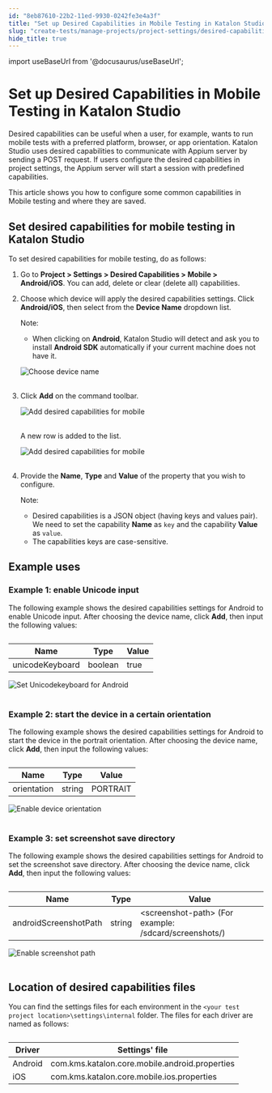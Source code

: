 ```yaml
---
id: "8eb87610-22b2-11ed-9930-0242fe3e4a3f"
title: "Set up Desired Capabilities in Mobile Testing in Katalon Studio"
slug: "create-tests/manage-projects/project-settings/desired-capabilities/set-up-desired-capabilities-in-mobile-testing-in-katalon-studio"
hide_title: true
---
```

import useBaseUrl from '@docusaurus/useBaseUrl';


# <a id="id" class="anchor_top_offset"/><a id="ariaid-title1" class="anchor_top_offset"/>Set up Desired Capabilities in Mobile Testing in <span xmlns="http://www.w3.org/1999/xhtml" className="ph">Katalon Studio</span> 

<p xmlns="http://www.w3.org/1999/xhtml" className="p">Desired capabilities can be useful when a user, for example,   wants to run mobile tests with a preferred platform, browser, or   app orientation. Katalon Studio uses desired capabilities to   communicate with Appium server by sending a POST request. If users   configure the desired capabilities in project settings, the Appium   server will start a session with predefined capabilities.</p> 
<p xmlns="http://www.w3.org/1999/xhtml" className="p">This article shows you how to configure some common capabilities   in Mobile testing and where they are saved.</p> 

## <a id="id_1" class="anchor_top_offset"/>Set desired capabilities for mobile testing in Katalon Studio

<p xmlns="http://www.w3.org/1999/xhtml" className="p">To set desired capabilities for mobile testing, do as follows:</p> 
<ol xmlns="http://www.w3.org/1999/xhtml" className="ol"><li className="li">     <p className="p">Go to <strong className="ph b">Project &gt; Settings &gt; Desired Capabilities &gt; Mobile &gt; Android/iOS</strong>. You can add, delete or clear (delete all) capabilities.</p>   </li><li className="li">     <p className="p">Choose which device will apply the desired capabilities settings. Click <strong className="ph b">Android/iOS</strong>, then select from the <strong className="ph b">Device Name</strong> dropdown list.</p>     <div className="note note note_note"><span className="note__title">Note:</span>        <ul className="ul"><li className="li">           <p className="p">When clicking on <strong className="ph b">Android</strong>, Katalon Studio will detect and ask you to install <strong className="ph b">Android SDK</strong> automatically if your current machine does not have it.</p>         </li></ul>     </div>     <p className="p"> <img className="image" src={useBaseUrl("https://github.com/katalon-studio/docs-images/raw/master/katalon-studio/docs/introduction-to-desired-capabilities/image2016-11-1-133A593A38.png")} alt="Choose device name" /><br /><br />     </p>   </li><li className="li">     <p className="p">Click <strong className="ph b">Add</strong> on the command toolbar.</p>     <p className="p"> <img className="image" src={useBaseUrl("https://github.com/katalon-studio/docs-images/raw/master/katalon-studio/tutorials/desired_capabilities_in_katalon/Design-Capabilities-for-Mobile-in-Katalon-Studio-3.png")} alt="Add desired capabilities for mobile" /><br /><br />     </p>     <p className="p">A new row is added to the list.</p>     <p className="p"> <img className="image" src={useBaseUrl("https://github.com/katalon-studio/docs-images/raw/master/katalon-studio/tutorials/desired_capabilities_in_katalon/Design-Capabilities-for-Mobile-in-Katalon-Studio-4.png")} alt="Add desired capabilities for mobile" /><br /><br />     </p>   </li><li className="li">     <p className="p">Provide the <strong className="ph b">Name</strong>, <strong className="ph b">Type</strong> and <strong className="ph b">Value</strong> of the property that you wish to configure.</p>     <div className="note note note_note"><span className="note__title">Note:</span>        <ul className="ul"><li className="li">Desired capabilities is a JSON object (having keys and values pair). We need to set the capability <strong className="ph b">Name</strong> as <code className="ph codeph">key</code> and the capability <strong className="ph b">Value</strong> as <code className="ph codeph">value</code>.</li><li className="li">The capabilities keys are case-sensitive.</li></ul>     </div>   </li></ol> 
    

## <a id="id_2" class="anchor_top_offset"/>Example uses

    
              

### <a id="id_3" class="anchor_top_offset"/>Example 1: enable Unicode input

<p xmlns="http://www.w3.org/1999/xhtml" className="p">The following example shows the desired capabilities settings for Android to enable Unicode input. After choosing the device name, click <strong className="ph b">Add</strong>, then input the following values:</p> 
<table xmlns="http://www.w3.org/1999/xhtml" className="table anchor_top_offset" id="id_3__44670853-6f3d-4e65-96d4-fd35ba69d111"><caption /><thead className="thead"><tr className><th className="entry anchor_top_offset" id="id_3__44670853-6f3d-4e65-96d4-fd35ba69d111__entry__1">Name</th><th className="entry anchor_top_offset" id="id_3__44670853-6f3d-4e65-96d4-fd35ba69d111__entry__2">Type</th><th className="entry anchor_top_offset" id="id_3__44670853-6f3d-4e65-96d4-fd35ba69d111__entry__3">Value</th></tr></thead><tbody className="tbody"><tr className><td className="entry" headers="id_3__44670853-6f3d-4e65-96d4-fd35ba69d111__entry__1 id_3__44670853-6f3d-4e65-96d4-fd35ba69d111__entry__2 id_3__44670853-6f3d-4e65-96d4-fd35ba69d111__entry__3 ">unicodeKeyboard</td><td className="entry" headers="id_3__44670853-6f3d-4e65-96d4-fd35ba69d111__entry__1 id_3__44670853-6f3d-4e65-96d4-fd35ba69d111__entry__2 id_3__44670853-6f3d-4e65-96d4-fd35ba69d111__entry__3 ">boolean</td><td className="entry" headers="id_3__44670853-6f3d-4e65-96d4-fd35ba69d111__entry__1 id_3__44670853-6f3d-4e65-96d4-fd35ba69d111__entry__2 id_3__44670853-6f3d-4e65-96d4-fd35ba69d111__entry__3 ">true</td></tr></tbody></table> 
<p xmlns="http://www.w3.org/1999/xhtml" className="p"> <img className="image" src={useBaseUrl("https://github.com/katalon-studio/docs-images/raw/master/katalon-studio/tutorials/desired_capabilities_in_katalon/Design-Capabilities-for-Mobile-in-Katalon-Studio-5.png")} alt="Set Unicodekeyboard for Android" /><br /><br /> </p> 

### <a id="id_4" class="anchor_top_offset"/>Example 2: start the device in a certain orientation

<p xmlns="http://www.w3.org/1999/xhtml" className="p">The following example shows the desired capabilities settings for Android to start the device in the portrait orientation. After choosing the device name, click <strong className="ph b">Add</strong>, then input the following values:</p> 
<table xmlns="http://www.w3.org/1999/xhtml" className="table anchor_top_offset" id="id_4__0709b607-50b6-477d-9e49-ea93d429f2ff"><caption /><thead className="thead"><tr className><th className="entry anchor_top_offset" id="id_4__0709b607-50b6-477d-9e49-ea93d429f2ff__entry__1">Name</th><th className="entry anchor_top_offset" id="id_4__0709b607-50b6-477d-9e49-ea93d429f2ff__entry__2">Type</th><th className="entry anchor_top_offset" id="id_4__0709b607-50b6-477d-9e49-ea93d429f2ff__entry__3">Value</th></tr></thead><tbody className="tbody"><tr className><td className="entry" headers="id_4__0709b607-50b6-477d-9e49-ea93d429f2ff__entry__1 id_4__0709b607-50b6-477d-9e49-ea93d429f2ff__entry__2 id_4__0709b607-50b6-477d-9e49-ea93d429f2ff__entry__3 ">orientation</td><td className="entry" headers="id_4__0709b607-50b6-477d-9e49-ea93d429f2ff__entry__1 id_4__0709b607-50b6-477d-9e49-ea93d429f2ff__entry__2 id_4__0709b607-50b6-477d-9e49-ea93d429f2ff__entry__3 ">string</td><td className="entry" headers="id_4__0709b607-50b6-477d-9e49-ea93d429f2ff__entry__1 id_4__0709b607-50b6-477d-9e49-ea93d429f2ff__entry__2 id_4__0709b607-50b6-477d-9e49-ea93d429f2ff__entry__3 ">PORTRAIT</td></tr></tbody></table> 
<p xmlns="http://www.w3.org/1999/xhtml" className="p"> <img className="image" src={useBaseUrl("https://github.com/katalon-studio/docs-images/raw/master/katalon-studio/tutorials/desired_capabilities_in_katalon/Design-Capabilities-for-Mobile-in-Katalon-Studio-6.png")} alt="Enable device orientation" /><br /><br /> </p> 

### <a id="id_5" class="anchor_top_offset"/>Example 3: set screenshot save directory

<p xmlns="http://www.w3.org/1999/xhtml" className="p">The following example shows the desired capabilities settings for Android to set the screenshot save directory. After choosing the device name, click <strong className="ph b">Add</strong>, then input the following values:</p> 
<table xmlns="http://www.w3.org/1999/xhtml" className="table anchor_top_offset" id="id_5__4de69094-614f-405a-a5dd-f6e60b1f3366"><caption /><thead className="thead"><tr className><th className="entry anchor_top_offset" id="id_5__4de69094-614f-405a-a5dd-f6e60b1f3366__entry__1">Name</th><th className="entry anchor_top_offset" id="id_5__4de69094-614f-405a-a5dd-f6e60b1f3366__entry__2">Type</th><th className="entry anchor_top_offset" id="id_5__4de69094-614f-405a-a5dd-f6e60b1f3366__entry__3">Value</th></tr></thead><tbody className="tbody"><tr className><td className="entry" headers="id_5__4de69094-614f-405a-a5dd-f6e60b1f3366__entry__1 id_5__4de69094-614f-405a-a5dd-f6e60b1f3366__entry__2 id_5__4de69094-614f-405a-a5dd-f6e60b1f3366__entry__3 ">androidScreenshotPath</td><td className="entry" headers="id_5__4de69094-614f-405a-a5dd-f6e60b1f3366__entry__1 id_5__4de69094-614f-405a-a5dd-f6e60b1f3366__entry__2 id_5__4de69094-614f-405a-a5dd-f6e60b1f3366__entry__3 ">string</td><td className="entry" headers="id_5__4de69094-614f-405a-a5dd-f6e60b1f3366__entry__1 id_5__4de69094-614f-405a-a5dd-f6e60b1f3366__entry__2 id_5__4de69094-614f-405a-a5dd-f6e60b1f3366__entry__3 ">&lt;screenshot-path&gt; (For example: /sdcard/screenshots/)</td></tr></tbody></table> 
<p xmlns="http://www.w3.org/1999/xhtml" className="p"> <img className="image" src={useBaseUrl("https://github.com/katalon-studio/docs-images/raw/master/katalon-studio/tutorials/desired_capabilities_in_katalon/Design-Capabilities-for-Mobile-in-Katalon-Studio-7.png")} alt="Enable screenshot path" /><br /><br /> </p> 
    

## <a id="id_6" class="anchor_top_offset"/>Location of desired capabilities files

    
      
<p xmlns="http://www.w3.org/1999/xhtml" className="p">You can find the settings files for each environment in the   <code className="ph codeph">&lt;your test project location&gt;\settings\internal</code>   folder. The files for each driver are named as follows:</p> 
      
<table xmlns="http://www.w3.org/1999/xhtml" className="table anchor_top_offset" id="id_6__4a93eda3-1323-4222-8394-105966df0f61"><caption /><thead className="thead">     <tr className>       <th className="entry anchor_top_offset" id="id_6__4a93eda3-1323-4222-8394-105966df0f61__entry__1">Driver</th>       <th className="entry anchor_top_offset" id="id_6__4a93eda3-1323-4222-8394-105966df0f61__entry__2">Settings' file</th>     </tr>   </thead><tbody className="tbody">     <tr className>       <td className="entry" headers="id_6__4a93eda3-1323-4222-8394-105966df0f61__entry__1 id_6__4a93eda3-1323-4222-8394-105966df0f61__entry__2 ">Android</td>       <td className="entry" headers="id_6__4a93eda3-1323-4222-8394-105966df0f61__entry__1 id_6__4a93eda3-1323-4222-8394-105966df0f61__entry__2 ">com.kms.katalon.core.mobile.android.properties</td>     </tr>     <tr className>       <td className="entry" headers="id_6__4a93eda3-1323-4222-8394-105966df0f61__entry__1 id_6__4a93eda3-1323-4222-8394-105966df0f61__entry__2 ">iOS</td>       <td className="entry" headers="id_6__4a93eda3-1323-4222-8394-105966df0f61__entry__1 id_6__4a93eda3-1323-4222-8394-105966df0f61__entry__2 ">com.kms.katalon.core.mobile.ios.properties</td>     </tr>   </tbody></table> 
    
  
